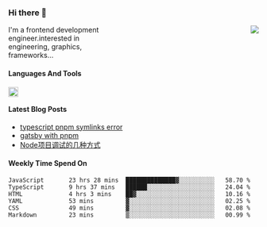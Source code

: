 <!--
**zhaohuanyuu/zhaohuanyuu** is a ✨ _special_ ✨ repository because its `README.md` (this file) appears on your GitHub profile.
-->

### Hi there 👋

<picture>
  <source media="(prefers-color-scheme: dark)" srcset="https://github-readme-stats.vercel.app/api?username=zhaohuanyuu&count_private=true&show_icons=true&theme=city_lights&hide_title=true">
  <img align="right" src="https://github-readme-stats.vercel.app/api?username=zhaohuanyuu&count_private=true&show_icons=true&hide_title=true">
</picture>

<p align="left" style="width:40%">I'm a frontend development engineer.interested in engineering, graphics, frameworks...</p>

#### Languages And Tools

<img align="left" height="20" src="https://skillicons.dev/icons?i=js,ts,nodejs,react,vue,gatsby,materialui,graphql,nestjs,electron,flutter" />

</br>

#### Latest Blog Posts
<!-- BLOG-POST-LIST:START -->
- [typescript pnpm symlinks error](https://zhy.gatsbyjs.io/blog/ts-pnpm)
- [gatsby with pnpm](https://zhy.gatsbyjs.io/blog/gatsby-pnpm)
- [Node项目调试的几种方式](https://zhy.gatsbyjs.io/blog/node-debug)
<!-- BLOG-POST-LIST:END -->

#### Weekly Time Spend On
<!--START_SECTION:waka-->

```text
JavaScript       23 hrs 28 mins  ██████████████▓░░░░░░░░░░   58.70 %
TypeScript       9 hrs 37 mins   ██████░░░░░░░░░░░░░░░░░░░   24.04 %
HTML             4 hrs 3 mins    ██▓░░░░░░░░░░░░░░░░░░░░░░   10.16 %
YAML             53 mins         ▓░░░░░░░░░░░░░░░░░░░░░░░░   02.25 %
CSS              49 mins         ▓░░░░░░░░░░░░░░░░░░░░░░░░   02.08 %
Markdown         23 mins         ▒░░░░░░░░░░░░░░░░░░░░░░░░   00.99 %
```

<!--END_SECTION:waka-->
